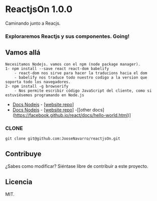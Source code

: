 # ReactjsOn 1.0.0
  Caminando junto a Reacjs. 
  
### Exploraremos Reactjs y sus componentes. Going!

## Vamos allá 
```
Necesitamos Nodejs. vamos con el npm (node package manager).
1- npm install --save react react-dom babelify
    - react-dom nos sirve para hacer la traducions hacia el dom
    - babelify nos traduce todo nuestro codigo a la version que soporta todo los navegadores.
2- npm install -g browserify
    - Nos permite escribir código JavaScript del cliente, como si estuviésemos programando en Node.js  

```

 * [Docs Nodejs](http://nodejs.org/documentation/) - [[website repo](http://nodejs.org/)]
 * [Docs Nodejs](http://nodejs.org/documentation/) - [[website repo](https://facebook.github.io/react/)] -[[other docs] (https://facebook.github.io/react/docs/hello-world.html)]


### CLONE
```
git clone git@github.com:JooseNavarro/reactjsOn.git

```

## Contribuye

¿Sabes como modificar? Siéntase libre de contribuir a este proyecto.

## Licencia

MIT.
